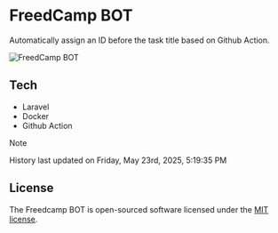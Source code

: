 # FreedCamp BOT

Automatically assign an ID before the task title based on Github Action.

![FreedCamp BOT](https://repository-images.githubusercontent.com/737932867/7d34798b-2680-471c-b089-a78a718d3d6a)

## Tech

- Laravel
- Docker
- Github Action

> [!NOTE]  
> History last updated on Friday, May 23rd, 2025, 5:19:35 PM

## License

The Freedcamp BOT is open-sourced software licensed under the [MIT license](https://opensource.org/licenses/MIT).
